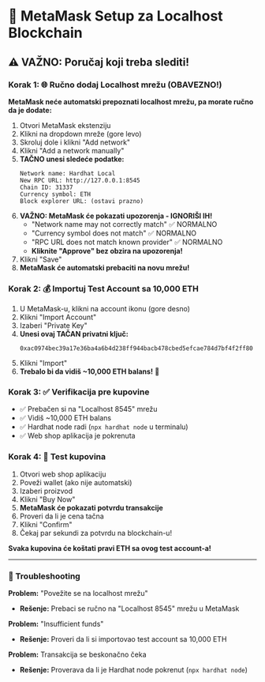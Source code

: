 # 🦊 MetaMask Setup za Localhost Blockchain

## ⚠️ VAŽNO: Poručaj koji treba slediti!

### Korak 1: 🌐 Ručno dodaj Localhost mrežu (OBAVEZNO!)

**MetaMask neće automatski prepoznati localhost mrežu, pa morate ručno da je dodate:**

1. Otvori MetaMask ekstenziju
2. Klikni na dropdown mreže (gore levo) 
3. Skroluj dole i klikni "Add network"
4. Klikni "Add a network manually"
4. **TAČNO unesi sledeće podatke:**
   ```
   Network name: Hardhat Local
   New RPC URL: http://127.0.0.1:8545  
   Chain ID: 31337
   Currency symbol: ETH
   Block explorer URL: (ostavi prazno)
   ```
5. **VAŽNO: MetaMask će pokazati upozorenja - IGNORIŠI IH!**
   - "Network name may not correctly match" ✅ NORMALNO
   - "Currency symbol does not match" ✅ NORMALNO  
   - "RPC URL does not match known provider" ✅ NORMALNO
   - **Kliknite "Approve" bez obzira na upozorenja!**
6. Klikni "Save"
7. **MetaMask će automatski prebaciti na novu mrežu!**

### Korak 2: 💰 Importuj Test Account sa 10,000 ETH

1. U MetaMask-u, klikni na account ikonu (gore desno)
2. Klikni "Import Account"  
3. Izaberi "Private Key"
4. **Unesi ovaj TAČAN privatni ključ:**
   ```
   0xac0974bec39a17e36ba4a6b4d238ff944bacb478cbed5efcae784d7bf4f2ff80
   ```
5. Klikni "Import"
6. **Trebalo bi da vidiš ~10,000 ETH balans!** 💎

### Korak 3: ✅ Verifikacija pre kupovine

- ✅ Prebačen si na "Localhost 8545" mrežu  
- ✅ Vidiš ~10,000 ETH balans
- ✅ Hardhat node radi (`npx hardhat node` u terminalu)
- ✅ Web shop aplikacija je pokrenuta

### Korak 4: 🛒 Test kupovina

1. Otvori web shop aplikaciju
2. Poveži wallet (ako nije automatski)
3. Izaberi proizvod
4. Klikni "Buy Now"  
5. **MetaMask će pokazati potvrdu transakcije**
6. Proveri da li je cena tačna
7. Klikni "Confirm" 
8. Čekaj par sekundi za potvrdu na blockchain-u!

**Svaka kupovina će koštati pravi ETH sa ovog test account-a!**

---

### 🔧 Troubleshooting

**Problem:** "Povežite se na localhost mrežu"
- **Rešenje:** Prebaci se ručno na "Localhost 8545" mrežu u MetaMask

**Problem:** "Insufficient funds"
- **Rešenje:** Proveri da li si importovao test account sa 10,000 ETH

**Problem:** Transakcija se beskonačno čeka
- **Rešenje:** Proverava da li je Hardhat node pokrenut (`npx hardhat node`)